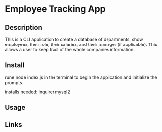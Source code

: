 # Employee Tracking App

## Description

This is a CLI application to create a database of departments, show employees, their role, their salaries, and their manager (if applicable). This allows a user to keep tracl of the whole companies information.

## Install

rune node index.js in the terminal to begin the application and initialize the prompts.

installs needed:
inquirer
mysql2

## Usage

## Links